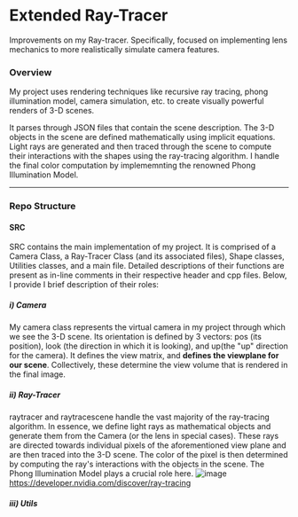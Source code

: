 # Extended Ray-Tracer
Improvements on my Ray-tracer. Specifically, focused on implementing lens mechanics to more realistically simulate camera features.

### Overview
My project uses rendering techniques like recursive ray tracing, phong illumination model, camera simulation, etc. to create visually powerful renders of 3-D scenes.

It parses through JSON files that contain the scene description. The 3-D objects in the scene are defined mathematically using implicit equations. Light rays are generated and then traced through the scene to compute their interactions with the shapes using the ray-tracing algorithm. I handle the final color computation by implememnting the renowned Phong Illumination Model.



---

### Repo Structure

#### **SRC**
SRC contains the main implementation of my project. It is comprised of a Camera Class, a Ray-Tracer Class (and its associated files), Shape classes, Utilities classes, and a main file. Detailed descriptions of their functions are present as in-line comments in their respective header and cpp files. Below, I provide I brief description of their roles:

##### i) Camera
My camera class represents the virtual camera in my project through which we see the 3-D scene. Its orientation is defined by 3 vectors: pos (its position), look (the direction in which it is looking), and up(the "up" direction for the camera). It defines the view matrix, and **defines the viewplane for our scene**. Collectively, these determine the view volume that is rendered in the final image.

##### ii) Ray-Tracer
raytracer and raytracescene handle the vast majority of the ray-tracing algorithm. In essence, we define light rays as mathematical objects and generate them from the Camera (or the lens in special cases). These rays are directed towards individual pixels of the aforementioned view plane and are then traced into the 3-D scene. The color of the pixel is then determined by computing the ray's interactions with the objects in the scene. The Phong Illumination Model plays a crucial role here.
![image](https://github.com/Arin1604/extendedRay/assets/113402703/0c0b882c-95e6-4ab3-b901-eb34fa60a4e6)
https://developer.nvidia.com/discover/ray-tracing

##### iii) Utils

